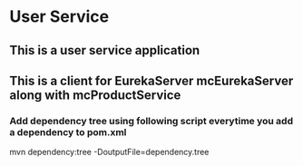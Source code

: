 # User Service

## This is a user service application

## This is a client for EurekaServer mcEurekaServer along with mcProductService

### Add dependency tree using following script everytime you add a dependency to pom.xml

mvn dependency:tree -DoutputFile=dependency.tree

